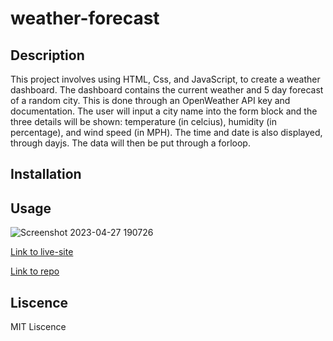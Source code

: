 # weather-forecast

## Description
This project involves using HTML, Css, and JavaScript, to create a weather dashboard. The dashboard contains the current weather and 5 day forecast of a random city. This is done through an OpenWeather API key and documentation. The user will input a city name into the form block and the three details will be shown: temperature (in celcius), humidity (in percentage), and wind speed (in MPH). The time and date is also displayed, through dayjs. The data will then be put through a forloop.
## Installation

## Usage

![Screenshot 2023-04-27 190726](https://user-images.githubusercontent.com/127727591/235037723-51462b9d-de26-4669-b8bf-ce2d7e0214fb.png)




[Link to live-site](https://aliceli083.github.io/weather-forecast/)


[Link to repo](https://github.com/aliceli083/weather-forecast)

## Liscence

MIT Liscence
